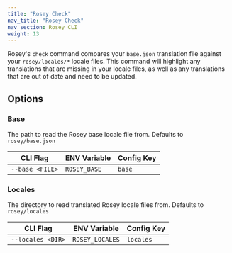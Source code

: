 ```yaml
---
title: "Rosey Check"
nav_title: "Rosey Check"
nav_section: Rosey CLI
weight: 13
---
```


Rosey's `check` command compares your `base.json` translation file against your `rosey/locales/*` locale files. This command will highlight any translations that are missing in your locale files, as well as any translations that are out of date and need to be updated.

## Options

### Base

The path to read the Rosey base locale file from. Defaults to `rosey/base.json`

| CLI Flag        | ENV Variable | Config Key |
|-----------------|--------------|------------|
| `--base <FILE>` | `ROSEY_BASE` | `base`     |

### Locales

The directory to read translated Rosey locale files from. Defaults to `rosey/locales`

| CLI Flag          | ENV Variable    | Config Key |
|-------------------|-----------------|------------|
| `--locales <DIR>` | `ROSEY_LOCALES` | `locales`  |
